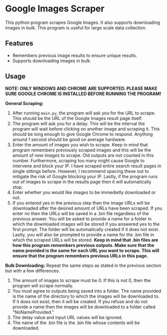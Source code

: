 # Google Images Scraper
This python program scrapes Google Images. It also supports downloading images in bulk. This program is useful for large scale data collection. 

## Features
- Remembers previous image results to ensure unique results.
- Supports downloading images in bulk.

## Usage
**NOTE: ONLY WINDOWS AND CHROME ARE SUPPORTED. PLEASE MAKE SURE GOOGLE CHROME IS INSTALLED BEFORE RUNNING THE PROGRAM!**

**General Scraping:**
1. After running `main.py`, the program will ask you for the URL to scrape. This should be the URL of the Google Images result page itself.
2. The program will ask you for a delay. This will be the interval the program will wait before clicking on another image and scraping it. This should be long enough to give Google Chrome to respond. Anything around 1 second should be good on average hardware.
3. Enter the amount of images you wish to scrape. Keep in mind that program remembers previously scraped images and this will be the amount of _new images_ to scrape. Old outputs are not counted in this number. Furthermore, scraping too many might cause Google to intervene and block your IP. I have scraped entire search result pages in single sittings before. However, I recommend spacing these out to mitigate the risk of Google blocking your IP. Lastly, if the program runs out of images to scrape in the results page then it will automatically stop.
4. Enter whether you would like images to be immedietly downloaded or not.
5. If you entered yes in the previous step then the image URLs will be downloaded after the desired amount of URLs have been scraped. If you enter no then the URLs will be saved in a .bin file regardless of the previous answer. You will be asked to provide a name for a folder in which the downloaded images will be stored if you answered yes to the first prompt. The folder will be automatically created if it does not exist. Lastly, you will also be prompted to provide a name for the .bin file in which the scraped URLs will be stored. **Keep in mind that .bin files are how this program remembers previous outputs. Make sure that the name provided is the same for each URL you want to scrape. This will ensure that the program remembers previous URLs in this page.**

**Bulk Downloading:**
Repeat the same steps as stated in the previous section but with a few differences.
1. The amount of images to scrape must be 0. If this is not 0, then the program will scrape normally.
2. You must agree to outputs being saved into a folder. The name provided is the name of the directory to which the images will be downloaded to. If it does not exist, then it will be created. If you refuse and do not provide a name then the images will be downloaded to a folder called "NoNameProvided."
3. The delay value and input URL values will be ignored.
4. The name of the .bin file is the .bin file whose contents will be downloaded.


